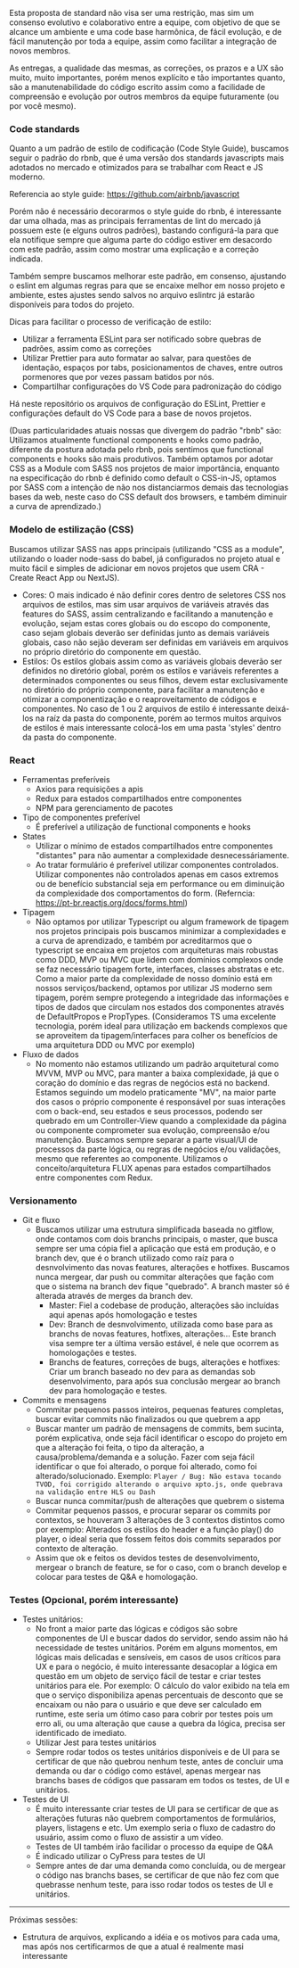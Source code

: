 Esta proposta de standard não visa ser uma restrição, mas sim um consenso evolutivo e colaborativo entre a equipe, com objetivo de que se alcance um ambiente e uma code base harmônica, de fácil evolução, e de fácil manutenção por toda a equipe, assim como facilitar a integração de novos membros.

As entregas, a qualidade das mesmas, as correções, os prazos e a UX são muito, muito importantes, porém menos explícito e tão importantes quanto, são a manutenabilidade do código escrito assim como a facilidade de compreensão e evolução por outros membros da equipe futuramente (ou por você mesmo). 

### Code standards

Quanto a um padrão de estilo de codificação (Code Style Guide), buscamos seguir o padrão do rbnb, que é uma versão dos standards javascripts mais adotados no mercado e otimizados para se trabalhar com React e JS moderno.

Referencia ao style guide: https://github.com/airbnb/javascript

Porém não é necessário decorarmos o style guide do rbnb, é interessante dar uma olhada, mas as principais ferramentas de lint do mercado já possuem este (e elguns outros padrões), bastando configurá-la para que ela notifique sempre que alguma parte do código estiver em desacordo com este padrão, assim como mostrar uma explicação e a correção indicada.

Também sempre buscamos melhorar este padrão, em consenso, ajustando o eslint em algumas regras para que se encaixe melhor em nosso projeto e ambiente, estes ajustes sendo salvos no arquivo eslintrc já estarão disponíveis para todos do projeto. 

Dicas para facilitar o processo de verificação de estilo:
- Utilizar a ferramenta ESLint para ser notificado sobre quebras de padrões, assim como as correções
- Utilizar Prettier para auto formatar ao salvar, para questões de identação, espaços por tabs, posicionamentos de chaves, entre outros pormenores que por vezes passam batidos por nós.
- Compartilhar configurações do VS Code para padronização do código

Há neste repositório os arquivos de configuração do ESLint, Prettier e configurações default do VS Code para a base de novos projetos.

(Duas particularidades atuais nossas que divergem do padrão "rbnb" são: Utilizamos atualmente functional components e hooks como padrão, diferente da postura adotada pelo rbnb, pois sentimos que functional components e hooks são mais produtivos. Também optamos por adotar CSS as a Module com SASS nos projetos de maior importância, enquanto na especificação do rbnb é definido como default o CSS-in-JS, optamos por SASS com a intenção de não nos distanciarmos demais das tecnologias bases da web, neste caso do CSS default dos browsers, e também diminuir a curva de aprendizado.)


### Modelo de estilização (CSS)

Buscamos utilizar SASS nas apps principais (utilizando "CSS as a module", utilizando o loader node-sass do babel, já configurados no projeto atual e muito fácil e simples de adicionar em novos projetos que usem CRA - Create React App ou NextJS).
-	Cores: O mais indicado é não definir cores dentro de seletores CSS nos arquivos de estilos, mas sim usar arquivos de variáveis através das features do SASS, assim centralizando e facilitando a manutenção e evolução, sejam estas cores globais ou do escopo do componente, caso sejam globais deverão ser definidas junto as demais variáveis globais, caso não sejão deveram ser definidas em variáveis em arquivos no próprio diretório do componente em questão.
-	Estilos: Os estilos globais assim como as variáveis globais deverão ser definidos no diretório global, porém os estilos e variáveis referentes a determinados componentes ou seus filhos, devem estar exclusivamente no diretório do próprio componente, para facilitar a manutenção e otimizar a componentização e o reaproveitamento de códigos e componentes. No caso de 1 ou 2 arquivos de estilo é interessante deixá-los na raíz da pasta do componente, porém ao termos muitos arquivos de estilos é mais interessante colocá-los em uma pasta 'styles' dentro da pasta do componente.

### React
-   Ferramentas preferíveis
	-	Axios para requisições a apis
	-	Redux para estados compartilhados entre componentes
	-	NPM para gerenciamento de pacotes
-   Tipo de componentes preferível
	-	É preferível a utilização de functional components e hooks
-   States
	-	Utilizar o mínimo de estados compartilhados entre componentes "distantes" para não aumentar a complexidade desnecessáriamente.
	-	Ao tratar formulário é preferível utilizar componentes controlados. Utilizar componentes não controlados apenas em casos extremos ou de benefício substancial seja em performance ou em diminuição da complexidade dos comportamentos do form. (Referncia: https://pt-br.reactjs.org/docs/forms.html)
-	Tipagem
	-	Não optamos por utilizar Typescript ou algum framework de tipagem nos projetos principais pois buscamos minimizar a complexidades e a curva de aprendizado, e também por acreditarmos que o typescript se encaixa em projetos com arquiteturas mais robustas como DDD, MVP ou MVC que lidem com domínios complexos onde se faz necessário tipagem forte, interfaces, classes abstratas e etc. Como a maior parte da complexidade de nosso domínio está em nossos serviços/backend, optamos por utilizar JS moderno sem tipagem, porém sempre protegendo a integridade das informações e tipos de dados que circulam nos estados dos componentes através de DefaultPropos e PropTypes. (Consideramos TS uma excelente tecnologia, porém ideal para utilização em backends complexos que se aproveitem da tipagem/interfaces para colher os benefícios de uma arquitetura DDD ou MVC por exemplo)  
-   Fluxo de dados
	-	No momento não estamos utilizando um padrão arquitetural como MVVM, MVP ou MVC, para manter a baixa complexidade, já que o coração do domínio e das regras de negócios está no backend. Estamos seguindo um modelo praticamente "MV", na maior parte dos casos o próprio componente é responsável por suas interações com o back-end, seu estados e seus processos, podendo ser quebrado em um Controller-View quando a complexidade da página ou componente comprometer sua evolução, compreensão e/ou manutenção. Buscamos sempre separar a parte visual/UI de processos da parte lógica, ou regras de negócios e/ou validações, mesmo que referentes ao componente. Utilizamos o conceito/arquitetura FLUX apenas para estados compartilhados entre componentes com Redux. 

### Versionamento
-   Git e fluxo
	-	Buscamos utilizar uma estrutura simplificada baseada no gitflow, onde contamos com dois branchs principais, o master, que busca sempre ser uma cópia fiel a aplicação que está em produção, e o branch dev, que é o branch utilizado como raíz para o desnvolvimento das novas features, alterações e hotfixes. Buscamos nunca mergear, dar push ou commitar alterações que fação com que o sistema na branch dev fique "quebrado". A branch master só é alterada através de merges da branch dev.
		-	Master: Fiel a codebase de produção, alterações são incluídas aqui apenas após homologação e testes
		-	Dev: Branch de desnvolvimento, utilizada como base para as branchs de novas features, hotfixes, alterações... Este branch visa sempre ter a última versão estável, é nele que ocorrem as homologações e testes.
		-	Branchs de features, correções de bugs, alterações e hotfixes: Criar um branch baseado no dev para as demandas sob desenvolvimento, para após sua conclusão mergear ao branch dev para homologação e testes.
-   Commits e mensagens
	-	Commitar pequenos passos inteiros, pequenas features completas, buscar evitar commits não finalizados ou que quebrem a app
	- Buscar manter um padrão de mensagens de commits, bem sucinta, porém explicativa, onde seja fácil identificar o escopo do projeto em que a alteração foi feita, o tipo da alteração, a causa/problema/demanda e a solução. Fazer com seja fácil identificar o que foi alterado, o porque foi alterado, como foi alterado/solucionado. Exemplo: ```Player / Bug: Não estava tocando TVOD, foi corrigido alterando o arquivo xpto.js, onde quebrava na validação entre HLS ou Dash``` 
	-	Buscar nunca commitar/push de alterações que quebrem o sistema
	-	Commitar pequenos passos, e procurar separar os commits por contextos, se houveram 3 alterações de 3 contextos distintos como por exemplo: Alterados os estilos do header e a função play() do player, o ideal seria que fossem feitos dois commits separados por contexto de alteração.
	-	Assim que ok e feitos os devidos testes de desenvolvimento, mergear o branch de feature, se for o caso, com o branch develop e colocar para testes de Q&A e homologação.

### Testes (Opcional, porém interessante)
-	Testes unitários:
	-	No front a maior parte das lógicas e códigos são sobre componentes de UI e buscar dados do servidor, sendo assim não há necessidade de testes unitários. Porém em alguns momentos, em lógicas mais delicadas e sensíveis, em casos de usos críticos para UX e para o negócio, é muito interessante desacoplar a lógica em questão em um objeto de serviço fácil de testar e criar testes unitários para ele. Por exemplo: O cálculo do valor exibido na tela em que o serviço disponibiliza apenas percentuais de desconto que se encaixam ou não para o usuário e que deve ser calculado em runtime, este seria um ótimo caso para cobrir por testes pois um erro ali, ou uma alteração que cause a quebra da lógica, precisa ser identificado de imediato.
	- Utilizar Jest para testes unitários
	- Sempre rodar todos os testes unitários disponíveis e de UI para se certificar de que não quebrou nenhum teste, antes de concluir uma demanda ou dar o código como estável, apenas mergear nas branchs bases de códigos que passaram em todos os testes, de UI e unitários.
-	Testes de UI
	-	É muito interessante criar testes de UI para se certificar de que as alterações futuras não quebrem comportamentos de formulários, players, listagens e etc. Um exemplo seria o fluxo de cadastro do usuário, assim como o fluxo de assistir a um vídeo.
	-	Testes de UI também irão facilidar o processo da equipe de Q&A
	-	É indicado utilizar o CyPress para testes de UI
	-	Sempre antes de dar uma demanda como concluída, ou de mergear o código nas branchs bases, se certificar de que não fez com que quebrasse nenhum teste, para isso rodar todos os testes de UI e unitários.



----
Próximas sessões: 
- Estrutura de arquivos, explicando a idéia e os motivos para cada uma, mas após nos certificarmos de que a atual é realmente masi interessante
